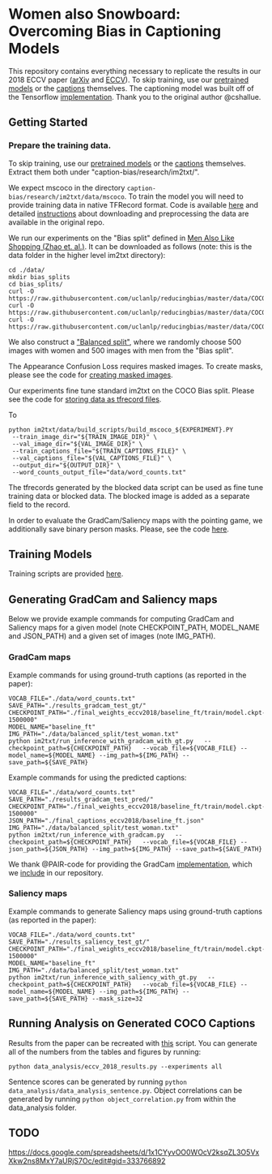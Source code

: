 # Women also Snowboard: Overcoming Bias in Captioning Models 

This repository contains everything necessary to replicate the results in our 2018 ECCV paper ([arXiv](https://arxiv.org/abs/1803.09797) and [ECCV](http://openaccess.thecvf.com/content_ECCV_2018/papers/Lisa_Anne_Hendricks_Women_also_Snowboard_ECCV_2018_paper.pdf)). To skip training, use our [pretrained models](https://people.eecs.berkeley.edu/~lisa_anne/snowboard_misc/final_weights_eccv2018.zip) or the [captions](https://people.eecs.berkeley.edu/~lisa_anne/snowboard_misc/final_captions_eccv2018.zip) themselves. The captioning model was built off of the Tensorflow [implementation](https://github.com/tensorflow/models/tree/master/research/im2txt). Thank you to the original author @cshallue.

## Getting Started

### Prepare the training data.

To skip training, use our [pretrained models](https://people.eecs.berkeley.edu/~lisa_anne/snowboard_misc/final_weights_eccv2018.zip) or the [captions](https://people.eecs.berkeley.edu/~lisa_anne/snowboard_misc/final_captions_eccv2018.zip) themselves. Extract them both under "caption-bias/research/im2txt/".

We expect mscoco in the directory `caption-bias/research/im2txt/data/mscoco`. To train the model you will need to provide training data in native TFRecord format. Code is available [here](im2txt/data/download_and_preprocess_mscoco.sh) and detailed [instructions](https://github.com/tensorflow/models/tree/master/research/im2txt#prepare-the-training-data) about downloading and preprocessing the data are available in the original repo.

We run our experiments on the "Bias split" defined in [Men Also Like Shopping (Zhao et. al.)](https://github.com/uclanlp/reducingbias.git). It can be downloaded as follows (note: this is the data folder in the higher level im2txt directory):

```
cd ./data/
mkdir bias_splits
cd bias_splits/
curl -O https://raw.githubusercontent.com/uclanlp/reducingbias/master/data/COCO/dev.data
curl -O https://raw.githubusercontent.com/uclanlp/reducingbias/master/data/COCO/train.data
curl -O https://raw.githubusercontent.com/uclanlp/reducingbias/master/data/COCO/test.data
```

We also construct a ["Balanced split"](data/balanced_split/), where we randomly choose 500 images with women and 500 images with men from the "Bias split".

The Appearance Confusion Loss requires masked images. To create masks, please see the code for [creating masked images](scripts/SegmentationMasks.ipynb).

Our experiments fine tune standard im2txt on the COCO Bias split. Please see the code for [storing data as tfrecord files](im2txt/data/build_scripts/).

To 
```
python im2txt/data/build_scripts/build_mscoco_${EXPERIMENT}.PY
 --train_image_dir="${TRAIN_IMAGE_DIR}" \
 --val_image_dir="${VAL_IMAGE_DIR}" \
 --train_captions_file="${TRAIN_CAPTIONS_FILE}" \
 --val_captions_file="${VAL_CAPTIONS_FILE}" \
 --output_dir="${OUTPUT_DIR}" \
 --word_counts_output_file="data/word_counts.txt"
 ```
 The tfrecords generated by the blocked data script can be used as fine tune training data or blocked data. The blocked image is added as a separate field to the record.

In order to evaluate the GradCam/Saliency maps with the pointing game, we additionally save binary person masks. Please, see the code [here](im2txt/save_coco_person_segmentations.py).

## Training Models
Training scripts are provided [here](train_scripts/).

## Generating GradCam and Saliency maps

Below we provide example commands for computing GradCam and Saliency maps for a given model (note CHECKPOINT_PATH, MODEL_NAME and JSON_PATH) and a given set of images (note IMG_PATH).

### GradCam maps
Example commands for using ground-truth captions (as reported in the paper):
```
VOCAB_FILE="./data/word_counts.txt"
SAVE_PATH="./results_gradcam_test_gt/"
CHECKPOINT_PATH="./final_weights_eccv2018/baseline_ft/train/model.ckpt-1500000"
MODEL_NAME="baseline_ft"
IMG_PATH="./data/balanced_split/test_woman.txt"
python im2txt/run_inference_with_gradcam_with_gt.py   --checkpoint_path=${CHECKPOINT_PATH}   --vocab_file=${VOCAB_FILE} --model_name=${MODEL_NAME} --img_path=${IMG_PATH} --save_path=${SAVE_PATH}
```

Example commands for using the predicted captions:
```
VOCAB_FILE="./data/word_counts.txt"
SAVE_PATH="./results_gradcam_test_pred/"
CHECKPOINT_PATH="./final_weights_eccv2018/baseline_ft/train/model.ckpt-1500000"
JSON_PATH="./final_captions_eccv2018/baseline_ft.json"
IMG_PATH="./data/balanced_split/test_woman.txt"
python im2txt/run_inference_with_gradcam.py   --checkpoint_path=${CHECKPOINT_PATH}   --vocab_file=${VOCAB_FILE} --json_path=${JSON_PATH} --img_path=${IMG_PATH} --save_path=${SAVE_PATH}
```

We thank @PAIR-code for providing the GradCam [implementation](https://github.com/PAIR-code/saliency), which we [include](gradcam) in our repository.

### Saliency maps
Example commands to generate Saliency maps using ground-truth captions (as reported in the paper):
```
VOCAB_FILE="./data/word_counts.txt"
SAVE_PATH="./results_saliency_test_gt/"
CHECKPOINT_PATH="./final_weights_eccv2018/baseline_ft/train/model.ckpt-1500000"
MODEL_NAME="baseline_ft"
IMG_PATH="./data/balanced_split/test_woman.txt"
python im2txt/run_inference_with_saliency_with_gt.py   --checkpoint_path=${CHECKPOINT_PATH}   --vocab_file=${VOCAB_FILE} --model_name=${MODEL_NAME} --img_path=${IMG_PATH} --save_path=${SAVE_PATH} --mask_size=32
```

## Running Analysis on Generated COCO Captions
Results from the paper can be recreated with [this](data_analysis/eccv_2018_results.py) script. You can generate all of the numbers from the tables and figures by running:
```
python data_analysis/eccv_2018_results.py --experiments all
```
Sentence scores can be generated by running `python data_analysis/data_analysis_sentence.py`.
Object correlations can be generated by running `python object_correlation.py` from within the data_analysis folder.

## TODO
https://docs.google.com/spreadsheets/d/1x1CYyvOO0WOcV2ksqZL3O5VxXkw2ns8MxY7aURjS7Oc/edit#gid=333766892

